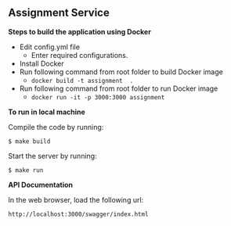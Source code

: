 Assignment Service
----------------------

**Steps to build the application using Docker**

- Edit config.yml file
    - Enter required configurations.
- Install Docker
- Run following command from root folder to build Docker image
	- ```docker build -t assignment  .```
- Run following command from root folder to run Docker image		
	- ```docker run -it -p 3000:3000 assignment```


**To run in local machine**

Compile the code by running:

```$ make build```

Start the server by running:

```$ make run```


**API Documentation**

In the web browser, load the following url:

```http://localhost:3000/swagger/index.html```